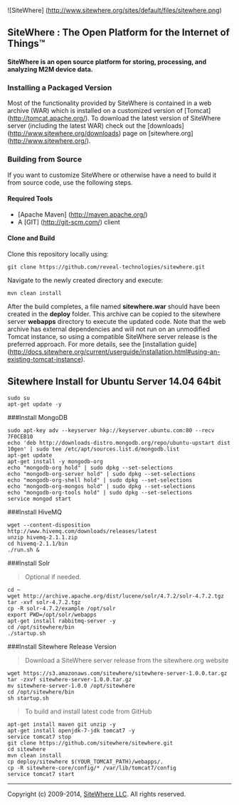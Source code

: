 ![SiteWhere] (http://www.sitewhere.org/sites/default/files/sitewhere.png)

SiteWhere : The Open Platform for the Internet of Things™
---------------------------------------------------------

#### SiteWhere is an open source platform for storing, processing, and analyzing M2M device data. ####

### Installing a Packaged Version

Most of the functionality provided by SiteWhere is contained in a web archive (WAR) which is installed on a customized version of [Tomcat] (http://tomcat.apache.org/). To download the latest version of SiteWhere server (including the latest WAR) check out the [downloads] (http://www.sitewhere.org/downloads) page on [sitewhere.org] (http://www.sitewhere.org/).

### Building from Source
If you want to customize SiteWhere or otherwise have a need to build it from source code, use the following steps.

#### Required Tools #####
* [Apache Maven] (http://maven.apache.org/)
* A [GIT] (http://git-scm.com/) client

#### Clone and Build #####
Clone this repository locally using:

    git clone https://github.com/reveal-technologies/sitewhere.git
    
Navigate to the newly created directory and execute:

    mvn clean install

After the build completes, a file named **sitewhere.war** should have been created in the **deploy** folder. This archive can be copied to the sitewhere server **webapps** directory to execute the updated code. Note that the web archive has external dependencies and will not run on an unmodified
Tomcat instance, so using a compatible SiteWhere server release is the preferred approach. For more details, see the 
[installation guide] (http://docs.sitewhere.org/current/userguide/installation.html#using-an-existing-tomcat-instance).


Sitewhere Install for Ubuntu Server 14.04 64bit
-----------------------------------------------

    sudo su
    apt-get update -y

###Install MongoDB

    sudo apt-key adv --keyserver hkp://keyserver.ubuntu.com:80 --recv 7F0CEB10
    echo 'deb http://downloads-distro.mongodb.org/repo/ubuntu-upstart dist 10gen' | sudo tee /etc/apt/sources.list.d/mongodb.list
    apt-get update
    apt-get install -y mongodb-org
    echo "mongodb-org hold" | sudo dpkg --set-selections
    echo "mongodb-org-server hold" | sudo dpkg --set-selections
    echo "mongodb-org-shell hold" | sudo dpkg --set-selections
    echo "mongodb-org-mongos hold" | sudo dpkg --set-selections
    echo "mongodb-org-tools hold" | sudo dpkg --set-selections
    service mongod start

###Install HiveMQ

    wget --content-disposition http://www.hivemq.com/downloads/releases/latest
    unzip hivemq-2.1.1.zip
    cd hivemq-2.1.1/bin
    ./run.sh &

###Install Solr

> Optional if needed.

    cd ~
    wget http://archive.apache.org/dist/lucene/solr/4.7.2/solr-4.7.2.tgz
    tar -xvf solr-4.7.2.tgz
    cp -R solr-4.7.2/example /opt/solr
    export PWD=/opt/solr/webapps
    apt-get install rabbitmq-server -y
    cd /opt/sitewhere/bin
    ./startup.sh

###Install Sitewhere Release Version

> Download a SiteWhere server release from the sitewhere.org website

    wget https://s3.amazonaws.com/sitewhere/sitewhere-server-1.0.0.tar.gz
    tar -zxvf sitewhere-server-1.0.0.tar.gz
    mv sitewhere-server-1.0.0 /opt/sitewhere
    cd /opt/sitewhere/bin
    sh startup.sh

> To build and install latest code from GitHub

    apt-get install maven git unzip -y
    apt-get install openjdk-7-jdk tomcat7 -y
    service tomcat7 stop
    git clone https://github.com/sitewhere/sitewhere.git
    cd sitewhere
    mvn clean install
    cp deploy/sitewhere $(YOUR_TOMCAT_PATH)/webapps/.
    cp -R sitewhere-core/config/* /var/lib/tomcat7/config
    service tomcat7 start

* * * *

Copyright (c) 2009-2014, [SiteWhere LLC](http://www.sitewhere.com). All rights reserved.
